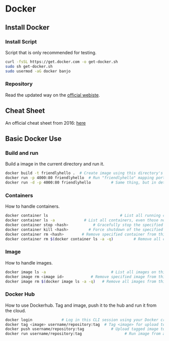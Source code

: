 # Docker

## Install Docker

### Install Script
Script that is only recommended for testing.

```bash
curl -fsSL https://get.docker.com -o get-docker.sh
sudo sh get-docker.sh
sudo usermod -aG docker banjo
```

### Repository
Read the updated way on the [official webiste](https://docs.docker.com/install/linux/docker-ce/ubuntu/#install-using-the-repository). 

## Cheat Sheet
An official cheat sheet from 2016: [here](https://www.docker.com/sites/default/files/Docker_CheatSheet_08.09.2016_0.pdf)

## Basic Docker Use

### Build and run
Build a image in the current directory and run it.
```bash
docker build -t friendlyhello .  # Create image using this directory's Dockerfile
docker run -p 4000:80 friendlyhello  # Run "friendlyhello" mapping port 4000 to 80
docker run -d -p 4000:80 friendlyhello         # Same thing, but in detached mode
```

### Containers
How to handle containers.

```bash
docker container ls                                # List all running containers
docker container ls -a             # List all containers, even those not running
docker container stop <hash>           # Gracefully stop the specified container
docker container kill <hash>         # Force shutdown of the specified container
docker container rm <hash>        # Remove specified container from this machine
docker container rm $(docker container ls -a -q)         # Remove all containers
```

### Image
How to handle images.

```bash
docker image ls -a                             # List all images on this machine
docker image rm <image id>            # Remove specified image from this machine
docker image rm $(docker image ls -a -q)   # Remove all images from this machine
```
### Docker Hub
How to use Dockerhub. Tag and image, push it to the hub and run it from the cloud.

```bash
docker login             # Log in this CLI session using your Docker credentials
docker tag <image> username/repository:tag  # Tag <image> for upload to registry
docker push username/repository:tag            # Upload tagged image to registry
docker run username/repository:tag                   # Run image from a registry
```
